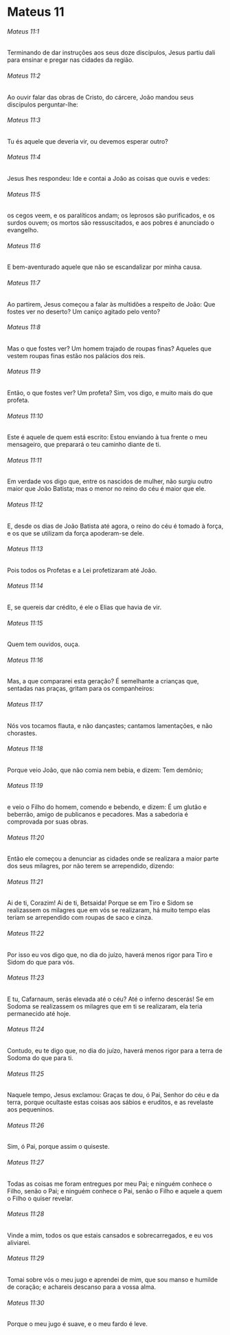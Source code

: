 # Mateus 11

###### Mateus 11:1

Terminando de dar instruções aos seus doze discípulos, Jesus partiu dali para ensinar e pregar nas cidades da região.

###### Mateus 11:2

Ao ouvir falar das obras de Cristo, do cárcere, João mandou seus discípulos perguntar-lhe:

###### Mateus 11:3

Tu és aquele que deveria vir, ou devemos esperar outro?

###### Mateus 11:4

Jesus lhes respondeu: Ide e contai a João as coisas que ouvis e vedes:

###### Mateus 11:5

os cegos veem, e os paralíticos andam; os leprosos são purificados, e os surdos ouvem; os mortos são ressuscitados, e aos pobres é anunciado o evangelho.

###### Mateus 11:6

E bem-aventurado aquele que não se escandalizar por minha causa.

###### Mateus 11:7

Ao partirem, Jesus começou a falar às multidões a respeito de João: Que fostes ver no deserto? Um caniço agitado pelo vento?

###### Mateus 11:8

Mas o que fostes ver? Um homem trajado de roupas finas? Aqueles que vestem roupas finas estão nos palácios dos reis.

###### Mateus 11:9

Então, o que fostes ver? Um profeta? Sim, vos digo, e muito mais do que profeta.

###### Mateus 11:10

Este é aquele de quem está escrito: Estou enviando à tua frente o meu mensageiro, que preparará o teu caminho diante de ti.

###### Mateus 11:11

Em verdade vos digo que, entre os nascidos de mulher, não surgiu outro maior que João Batista; mas o menor no reino do céu é maior que ele.

###### Mateus 11:12

E, desde os dias de João Batista até agora, o reino do céu é tomado à força, e os que se utilizam da força apoderam-se dele.

###### Mateus 11:13

Pois todos os Profetas e a Lei profetizaram até João.

###### Mateus 11:14

E, se quereis dar crédito, é ele o Elias que havia de vir.

###### Mateus 11:15

Quem tem ouvidos, ouça.

###### Mateus 11:16

Mas, a que compararei esta geração? É semelhante a crianças que, sentadas nas praças, gritam para os companheiros:

###### Mateus 11:17

Nós vos tocamos flauta, e não dançastes; cantamos lamentações, e não chorastes.

###### Mateus 11:18

Porque veio João, que não comia nem bebia, e dizem: Tem demônio;

###### Mateus 11:19

e veio o Filho do homem, comendo e bebendo, e dizem: É um glutão e beberrão, amigo de publicanos e pecadores. Mas a sabedoria é comprovada por suas obras.

###### Mateus 11:20

Então ele começou a denunciar as cidades onde se realizara a maior parte dos seus milagres, por não terem se arrependido, dizendo:

###### Mateus 11:21

Ai de ti, Corazim! Ai de ti, Betsaida! Porque se em Tiro e Sidom se realizassem os milagres que em vós se realizaram, há muito tempo elas teriam se arrependido com roupas de saco e cinza.

###### Mateus 11:22

Por isso eu vos digo que, no dia do juízo, haverá menos rigor para Tiro e Sidom do que para vós.

###### Mateus 11:23

E tu, Cafarnaum, serás elevada até o céu? Até o inferno descerás! Se em Sodoma se realizassem os milagres que em ti se realizaram, ela teria permanecido até hoje.

###### Mateus 11:24

Contudo, eu te digo que, no dia do juízo, haverá menos rigor para a terra de Sodoma do que para ti.

###### Mateus 11:25

Naquele tempo, Jesus exclamou: Graças te dou, ó Pai, Senhor do céu e da terra, porque ocultaste estas coisas aos sábios e eruditos, e as revelaste aos pequeninos.

###### Mateus 11:26

Sim, ó Pai, porque assim o quiseste.

###### Mateus 11:27

Todas as coisas me foram entregues por meu Pai; e ninguém conhece o Filho, senão o Pai; e ninguém conhece o Pai, senão o Filho e aquele a quem o Filho o quiser revelar.

###### Mateus 11:28

Vinde a mim, todos os que estais cansados e sobrecarregados, e eu vos aliviarei.

###### Mateus 11:29

Tomai sobre vós o meu jugo e aprendei de mim, que sou manso e humilde de coração; e achareis descanso para a vossa alma.

###### Mateus 11:30

Porque o meu jugo é suave, e o meu fardo é leve.

